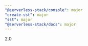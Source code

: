 ```yaml
---
"@serverless-stack/console": major
"create-sst": major
"sst": major
"@serverless-stack/docs": major
---
```


2.0

